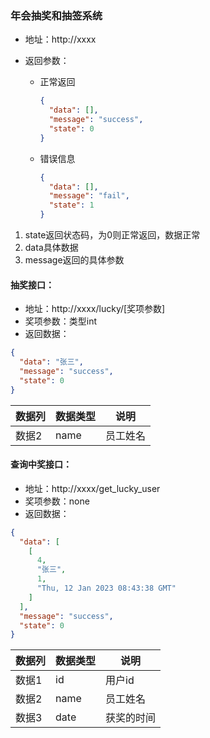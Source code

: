 ### 年会抽奖和抽签系统

- 地址：http://xxxx

- 返回参数：
  - 正常返回
    ```json
    {
      "data": [],
      "message": "success",
      "state": 0
    }
    ```
  - 错误信息
    ```json
    {
      "data": [], 
      "message": "fail", 
      "state": 1
    }
    ```

1. state返回状态码，为0则正常返回，数据正常
2. data具体数据
3. message返回的具体参数

#### 抽奖接口：

- 地址：http://xxxx/lucky/[奖项参数]
- 奖项参数：类型int
- 返回数据：

```json
{
  "data": "张三",
  "message": "success",
  "state": 0
}
```
| 数据列 | 数据类型 | 说明    |
|-----|------|-------|
| 数据2 | name | 员工姓名  |

#### 查询中奖接口：

- 地址：http://xxxx/get_lucky_user
- 奖项参数：none
- 返回数据：

```json
{
  "data": [
    [
      4,
      "张三",
      1,
      "Thu, 12 Jan 2023 08:43:38 GMT"
    ]
  ],
  "message": "success",
  "state": 0
}
```

| 数据列 | 数据类型 | 说明    |
|-----|------|-------|
| 数据1 | id   | 用户id  |
| 数据2 | name | 员工姓名  |
| 数据3 | date | 获奖的时间 |

